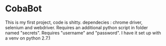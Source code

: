 # CobaBot
This is my first project, code is shitty. dependecies : chrome driver, selenium and webdriver. Requires an additional python script in folder named "secrets". Requires "username" and "password". I have it set up with a venv on python 2.7.1
